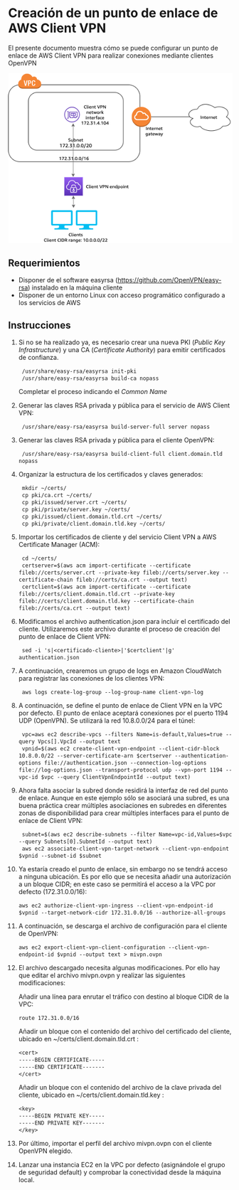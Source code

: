 # Creación de un punto de enlace de AWS Client VPN
El presente documento muestra cómo se puede configurar un punto de enlace de AWS Client VPN para realizar conexiones mediante clientes OpenVPN

![AWS Client VPN](/images/client-vpn.png)

## Requerimientos
* Disponer de el software easyrsa (https://github.com/OpenVPN/easy-rsa) instalado en la máquina cliente
* Disponer de un entorno Linux con acceso programático configurado a los servicios de AWS

## Instrucciones
1. Si no se ha realizado ya, es necesario crear una nueva PKI (<em>Public Key Infrastructure</em>) y una CA (<em>Certificate Authority</em>) para emitir certificados de confianza.
    
        /usr/share/easy-rsa/easyrsa init-pki
        /usr/share/easy-rsa/easyrsa build-ca nopass
        
    Completar el proceso indicando el <em>Common Name</em>
    
2. Generar las claves RSA privada y pública para el servicio de AWS Client VPN:

        /usr/share/easy-rsa/easyrsa build-server-full server nopass
        
3. Generar las claves RSA privada y pública para el cliente OpenVPN:

        /usr/share/easy-rsa/easyrsa build-client-full client.domain.tld nopass 
    
3. Organizar la estructura de los certificados y claves generados:

        mkdir ~/certs/
        cp pki/ca.crt ~/certs/
        cp pki/issued/server.crt ~/certs/
        cp pki/private/server.key ~/certs/
        cp pki/issued/client.domain.tld.crt ~/certs/
        cp pki/private/client.domain.tld.key ~/certs/

        
4. Importar los certificados de cliente y del servicio Client VPN a AWS Certificate Manager (ACM):

        cd ~/certs/
        certserver=$(aws acm import-certificate --certificate fileb://certs/server.crt --private-key fileb://certs/server.key --certificate-chain fileb://certs/ca.crt --output text)
        certclient=$(aws acm import-certificate --certificate fileb://certs/client.domain.tld.crt --private-key fileb://certs/client.domain.tld.key --certificate-chain fileb://certs/ca.crt --output text)

5. Modificamos el archivo authentication.json para incluir el certificado del cliente. Utilizaremos este archivo durante el proceso de creación del punto de enlace de Client VPN:

        sed -i 's|<certificado-cliente>|'$certclient'|g' authentication.json

6. A continuación, crearemos un grupo de logs en Amazon CloudWatch para registrar las conexiones de los clientes VPN:

        aws logs create-log-group --log-group-name client-vpn-log

7. A continuación, se define el punto de enlace de Client VPN en la VPC por defecto. El punto de enlace aceptará conexiones por el puerto 1194 UDP (OpenVPN). Se utilizará la red 10.8.0.0/24 para el túnel:

        vpc=aws ec2 describe-vpcs --filters Name=is-default,Values=true --query Vpcs[].VpcId --output text
        vpnid=$(aws ec2 create-client-vpn-endpoint --client-cidr-block 10.8.0.0/22 --server-certificate-arn $certserver --authentication-options file://authentication.json --connection-log-options file://log-options.json --transport-protocol udp --vpn-port 1194 --vpc-id $vpc --query ClientVpnEndpointId --output text)

8. Ahora falta asociar la subred donde residirá la interfaz de red del punto de enlace. Aunque en este ejemplo sólo se asociará una subred, es una buena práctica crear múltiples asociaciones en subredes en diferentes zonas de disponibilidad para crear múltiples interfaces para el punto de enlace de Client VPN:
        
        subnet=$(aws ec2 describe-subnets --filter Name=vpc-id,Values=$vpc --query Subnets[0].SubnetId --output text)
        aws ec2 associate-client-vpn-target-network --client-vpn-endpoint $vpnid --subnet-id $subnet
        
10. Ya estaría creado el punto de enlace, sin embargo no se tendrá acceso a ninguna ubicación. Es por ello que se necesita añadir una autorización a un bloque CIDR; en este caso se permitirá el acceso a la VPC por defecto (172.31.0.0/16):

        aws ec2 authorize-client-vpn-ingress --client-vpn-endpoint-id $vpnid --target-network-cidr 172.31.0.0/16 --authorize-all-groups 

11. A continuación, se descarga el archivo de configuración para el cliente de OpenVPN:

        aws ec2 export-client-vpn-client-configuration --client-vpn-endpoint-id $vpnid --output text > mivpn.ovpn

13. El archivo descargado necesita algunas modificaciones. Por ello hay que editar el archivo mivpn.ovpn y realizar las siguientes modificaciones:

    Añadir una línea para enrutar el tráfico con destino al bloque CIDR de la VPC:
    
        route 172.31.0.0/16
        
    Añadir un bloque con el contenido del archivo del certificado del cliente, ubicado en ~/certs/client.domain.tld.crt :
        
        <cert>
        -----BEGIN CERTIFICATE-----
        -----END CERTIFICATE-------
        </cert>
 
    Añadir un bloque con el contenido del archivo de la clave privada del cliente, ubicado en ~/certs/client.domain.tld.key :
        
        <key>
        -----BEGIN PRIVATE KEY-----
        -----END PRIVATE KEY-------
        </key>
        
14. Por último, importar el perfil del archivo mivpn.ovpn con el cliente OpenVPN elegido.

15. Lanzar una instancia EC2 en la VPC por defecto (asignándole el grupo de seguridad default) y comprobar la conectividad desde la máquina local.  

